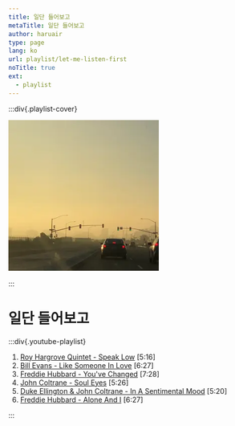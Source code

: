 ```yaml
---
title: 일단 들어보고
metaTitle: 일단 들어보고
author: haruair
type: page
lang: ko
url: playlist/let-me-listen-first
noTitle: true
ext:
  - playlist
---
```


:::div{.playlist-cover}

![Let me listen first](let-me-listen-first-cover.webp)

:::

<h1 class="font-size-medium">일단 들어보고</h1>

:::div{.youtube-playlist}

1. [Roy Hargrove Quintet - Speak Low](https://www.youtube.com/watch?v=BzEKMZ3O6Vo) [5:16]
1. [Bill Evans - Like Someone In Love](https://www.youtube.com/watch?v=gw-o0uTkp_k) [6:27]
1. [Freddie Hubbard - You've Changed](https://www.youtube.com/watch?v=_xOaL7nbINI) [7:28]
1. [John Coltrane - Soul Eyes](https://www.youtube.com/watch?v=Y_z4pYO4Y_g) [5:26]
1. [Duke Ellington & John Coltrane - In A Sentimental Mood](https://www.youtube.com/watch?v=JiP7jKdAhD0) [5:20]
1. [Freddie Hubbard - Alone And I](https://www.youtube.com/watch?v=r6DUDPoE_-0) [6:27]

:::

